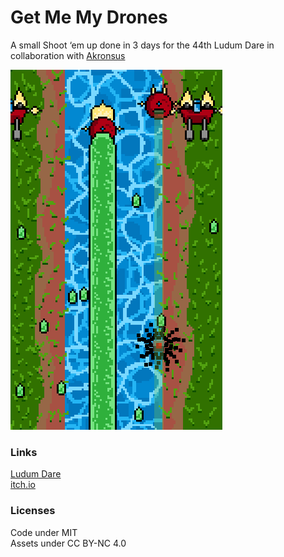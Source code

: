 # Get Me My Drones

A small Shoot ‘em up done in 3 days for the 44th Ludum Dare in collaboration with [Akronsus](https://github.com/Akronsus)  

![screenshot of the game Get Me My Drones!](assets/screenshot.png)

### Links
[Ludum Dare](https://ldjam.com/events/ludum-dare/44/get-me-my-drones)  
[itch.io](https://akronsus.itch.io/ld44-get-me-my-drones)

### Licenses
Code under MIT  
Assets under CC BY-NC 4.0
